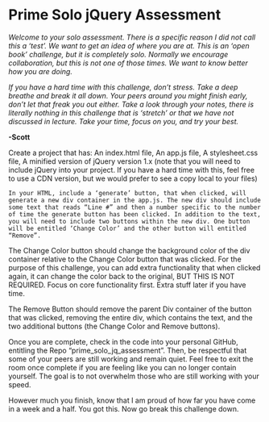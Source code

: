 # Prime Solo jQuery Assessment

*Welcome to your solo assessment. There is a specific reason I did not call this a ‘test’. We want to get an idea of where you are at. This is an ‘open book’ challenge, but it is completely solo. Normally we encourage collaboration, but this is not one of those times. We want to know better how you are doing.* 

*If you have a hard time with this challenge, don’t stress. Take a deep breathe and break it all down. Your peers around you might finish early, don’t let that freak you out either. Take a look through your notes, there is literally nothing in this challenge that is ‘stretch’ or that we have not discussed in lecture. Take your time, focus on you, and try your best.*

**-Scott**

Create a project that has:
An index.html file,
An app.js file,
A stylesheet.css file,
A minified version of jQuery version 1.x (note that you will need to include jQuery into your project. If you have a hard time with this, feel free to use a CDN version, but we would prefer to see a copy local to your files)

    In your HTML, include a ‘generate’ button, that when clicked, will generate a new div container in the app.js. The new div should include some text that reads “Line #” and then a number specific to the number of time the generate button has been clicked. In addition to the text, you will need to include two buttons within the new div. One button will be entitled ‘Change Color’ and the other button will entitled “Remove”.

The Change Color button should change the background color of the div container relative to the Change Color button that was clicked. For the purpose of this challenge, you can add extra functionality that when clicked again, it can change the color back to the original, BUT THIS IS NOT REQUIRED. Focus on core functionality first. Extra stuff later if you have time.

The Remove Button should remove the parent Div container of the button that was clicked, removing the entire div, which contains the text, and the two additional buttons (the Change Color and Remove buttons). 

Once you are complete, check in the code into your personal GitHub, entitling the Repo “prime_solo_jq_assessment”. Then, be respectful that some of your peers are still working and remain quiet. Feel free to exit the room once complete if you are feeling like you can no longer contain yourself. The goal is to not overwhelm those who are still working with your speed.

However much you finish, know that I am proud of how far you have come in a week and a half. You got this.
Now go break this challenge down.

